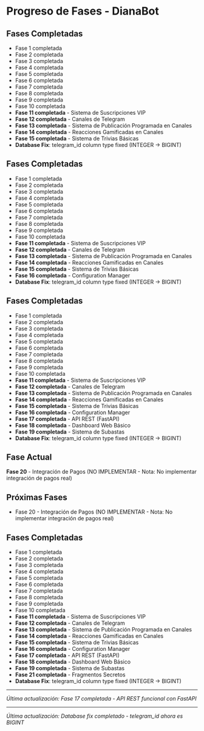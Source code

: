 # Progreso de Fases - DianaBot

## Fases Completadas

- Fase 1 completada
- Fase 2 completada  
- Fase 3 completada
- Fase 4 completada
- Fase 5 completada
- Fase 6 completada
- Fase 7 completada
- Fase 8 completada
- Fase 9 completada
- Fase 10 completada
- **Fase 11 completada** - Sistema de Suscripciones VIP
- **Fase 12 completada** - Canales de Telegram
- **Fase 13 completada** - Sistema de Publicación Programada en Canales
- **Fase 14 completada** - Reacciones Gamificadas en Canales
- **Fase 15 completada** - Sistema de Trivias Básicas
- **Database Fix**: telegram_id column type fixed (INTEGER → BIGINT)

## Fases Completadas

- Fase 1 completada
- Fase 2 completada  
- Fase 3 completada
- Fase 4 completada
- Fase 5 completada
- Fase 6 completada
- Fase 7 completada
- Fase 8 completada
- Fase 9 completada
- Fase 10 completada
- **Fase 11 completada** - Sistema de Suscripciones VIP
- **Fase 12 completada** - Canales de Telegram
- **Fase 13 completada** - Sistema de Publicación Programada en Canales
- **Fase 14 completada** - Reacciones Gamificadas en Canales
- **Fase 15 completada** - Sistema de Trivias Básicas
- **Fase 16 completada** - Configuration Manager
- **Database Fix**: telegram_id column type fixed (INTEGER → BIGINT)

## Fases Completadas

- Fase 1 completada
- Fase 2 completada  
- Fase 3 completada
- Fase 4 completada
- Fase 5 completada
- Fase 6 completada
- Fase 7 completada
- Fase 8 completada
- Fase 9 completada
- Fase 10 completada
- **Fase 11 completada** - Sistema de Suscripciones VIP
- **Fase 12 completada** - Canales de Telegram
- **Fase 13 completada** - Sistema de Publicación Programada en Canales
- **Fase 14 completada** - Reacciones Gamificadas en Canales
- **Fase 15 completada** - Sistema de Trivias Básicas
- **Fase 16 completada** - Configuration Manager
- **Fase 17 completada** - API REST (FastAPI)
- **Fase 18 completada** - Dashboard Web Básico
- **Fase 19 completada** - Sistema de Subastas
- **Database Fix**: telegram_id column type fixed (INTEGER → BIGINT)

## Fase Actual

**Fase 20** - Integración de Pagos (NO IMPLEMENTAR - Nota: No implementar integración de pagos real)

## Próximas Fases

- Fase 20 - Integración de Pagos (NO IMPLEMENTAR - Nota: No implementar integración de pagos real)

## Fases Completadas

- Fase 1 completada
- Fase 2 completada  
- Fase 3 completada
- Fase 4 completada
- Fase 5 completada
- Fase 6 completada
- Fase 7 completada
- Fase 8 completada
- Fase 9 completada
- Fase 10 completada
- **Fase 11 completada** - Sistema de Suscripciones VIP
- **Fase 12 completada** - Canales de Telegram
- **Fase 13 completada** - Sistema de Publicación Programada en Canales
- **Fase 14 completada** - Reacciones Gamificadas en Canales
- **Fase 15 completada** - Sistema de Trivias Básicas
- **Fase 16 completada** - Configuration Manager
- **Fase 17 completada** - API REST (FastAPI)
- **Fase 18 completada** - Dashboard Web Básico
- **Fase 19 completada** - Sistema de Subastas
- **Fase 21 completada** - Fragmentos Secretos
- **Database Fix**: telegram_id column type fixed (INTEGER → BIGINT)

---
*Última actualización: Fase 17 completada - API REST funcional con FastAPI*

---
*Última actualización: Database fix completado - telegram_id ahora es BIGINT*
